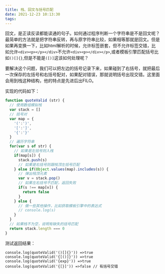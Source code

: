 ```yaml
---
title: 栈、回文与括号匹配
date: 2021-12-23 10:13:30
tags:
---
```


回文，是正读反读都能读通的句子。如何通过程序判断一个字符串是不是回文呢？最简单的方法就是把字符串反转，再与原字符串比较，如果相等那就是回文。但是如果再变换一下，比如html解析的时候，允许标签嵌套，但不允许标签交错，比如允许`<div><p></p></div>`不允许`<div><p></div></p>`,或者模板引擎匹配括号比如`()[]{}`,但是不能是`([)]`这该如何处理呢？

<!-- more -->

要解决这个问题，我们可以把左边的括号记录下来，如果碰到了右括号，就把最后一次保存的左括号和右括号配对，如果配对错误，那就说明括号出现交错。这里面会用到栈这种结构，他的特点是先进后出FILO。

实现的代码如下：
```javascript
function quoteValid (str) {
  // 使用数组模拟栈
  var stack = [] 
  // 括号对
  var map = {
    '(':')',
    '[':']',
    '{':'}'
  }
  // 遍历字符串
  for(var s of str) {
    // 如果是左括号则入栈
    if(map[s]) {
      stack.push(s)
      // 如果是右括号则跟栈顶左括号匹配
    } else if(Object.values(map).includes(s)) {
      // 弹出栈顶元素
      var v = stack.pop()
      // 如果左右括号不匹配，返回失败
      if(s !== map[v]) {
        return false
      }
    } else {
      // 做一些其他操作，比如获取模板引擎中的表达式
      // console.log(s)
    }
  }
  // 如果栈不为空，说明有缺失的括号匹配
  return stack.length === 0
}
```
测试返回结果：
```
console.log(quoteValid('()[]{}')) =>true
console.log(quoteValid('{[()]}')) =>true
console.log(quoteValid('{exp}')) =>true
console.log(quoteValid('{[}]')) =>false // 有括号交错
```